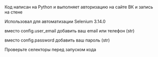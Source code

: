 Код написан на Python и выполняет авторизацию на сайте ВК и запись на стене

Использовал для автоматизации Selenium 3.14.0

вместо config.user_email добавить ваш email или телефон (str)

вместо config.password добавить ваш пароль (str)

Проверьте селекторы перед запуском кода
